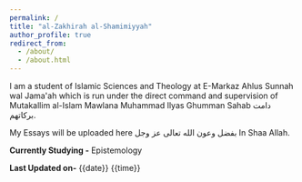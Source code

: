 ```yaml
---
permalink: /
title: "al-Zakhirah al-Shamimiyyah"
author_profile: true
redirect_from: 
  - /about/
  - /about.html
---
```

I am a student of Islamic Sciences and Theology at E-Markaz Ahlus Sunnah wal Jama'ah which is run under the direct command and supervision of Mutakallim al-Islam Mawlana Muhammad Ilyas Ghumman Sahab دامت برکاتهم. 

My Essays will be uploaded here بفضل وعون الله تعالی عز وجل In Shaa Allah. 

**Currently Studying -** Epistemology 

**Last Updated on-** {{date}} {{time}}
